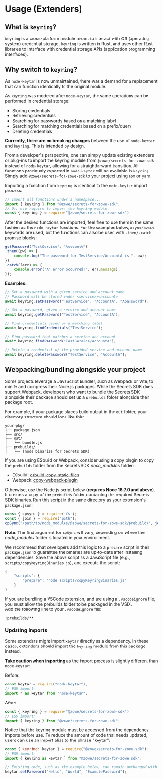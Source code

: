 # Usage (Extenders)

## What is `keyring`?

`keyring` is a cross-platform module meant to interact with OS (operating system) credential storage. `keyring` is written in Rust, and uses other Rust libraries to interface with credential storage APIs (application programming interfaces).

## Why switch to `keyring`?

As `node-keytar` is now unmaintained, there was a demand for a replacement that can function identically to the original module.

As `keyring` was modeled after `node-keytar`, the same operations can be performed in credential storage:

- Storing credentials
- Retrieving credentials
- Searching for passwords based on a matching label
- Searching for matching credentials based on a prefix/query
- Deleting credentials

**Currently, there are no breaking changes** between the use of `node-keytar` and `keyring`. This is intended by design.

From a developer's perspective, one can simply update existing extenders or plug-ins to import the keyring module from `@zowe/secrets-for-zowe-sdk` instead of `node-keytar`, allowing for a straightforward transition. All functions previously exported in `node-keytar` will be available in `keyring`. Simply add `@zowe/secrets-for-zowe-sdk` to your project using `npm` or `yarn`.

Importing a function from `keyring` is identical to the `node-keytar` import process:

```ts
// Import all functions under a namespace...
import { keyring } from "@zowe/secrets-for-zowe-sdk";
// Or, use require to import the keyring module.
const { keyring } = require("@zowe/secrets-for-zowe-sdk");
```

After the desired functions are imported, feel free to use them in the same fashion as the `node-keytar` functions. For the examples below, `async/await` keywords are used, but the functions can also be used with `.then/.catch` promise blocks:

```ts
getPassword("TestService", "AccountA")
.then((pw) => {
    console.log("The password for TestService/AccountA is:", pw);
})
.catch((err) => {
    console.error("An error occurred!", err.message);
});
```

**Examples:**

```ts
// Set a password with a given service and account name
// Password will be stored under <service>/<account>
await keyring.setPassword("TestService", "AccountA", "Apassword");

// Get a password, given a service and account name
await keyring.getPassword("TestService", "AccountA");

// Find credentials based on a matching label
await keyring.findCredentials("TestService");

// Find password that matches a service and account
await keyring.findPassword("TestService/AccountA");

// Delete a credential w/ the provided service and account name
await keyring.deletePassword("TestService", "AccountA");
```

## Webpacking/bundling alongside your project

Some projects leverage a JavaScript bundler, such as Webpack or Vite, to minify and compress their Node.js packages.
While the Secrets SDK does support Webpack, developers who want to bundle the Secrets SDK alongside their package should set up a `prebuilds` folder alongside their package root.

For example, if your package places build output in the `out` folder, your directory structure should look like this:

```
your-pkg/
├── package.json
├── src/
├── out/
│   └── bundle.js
├── prebuilds/
│   └── (node binaries for Secrets SDK)
```

If you are using ESbuild or Webpack, consider using a copy plugin to copy the `prebuilds` folder from the Secrets SDK *node_modules* folder:
- ESbuild: [esbuild-copy-static-files](https://www.npmjs.com/package/esbuild-copy-static-files)
- Webpack: [copy-webpack-plugin](https://www.npmjs.com/package/copy-webpack-plugin)

Otherwise, use the Node.js script below (**requires Node 16.7.0 and above**). It creates a copy of the `prebuilds` folder containing the required Secrets SDK binaries. Run this script in the same directory as your extension's `package.json`:

```js
const { cpSync } = require("fs");
const { join } = require("path");
cpSync("/path/to/node_modules/@zowe/secrets-for-zowe-sdk/prebuilds", join(process.cwd(), "prebuilds"), {force: true, recursive: true});
```
**Note:** The first argument for `cpSync` will vary, depending on where the *node_modules* folder is located in your environment.

We recommend that developers add this logic to a `prepare` script in their `package.json` to guarantee the binaries are up-to-date after installing dependencies.
Save the above script as a JavaScript file (e.g., `scripts/copyKeyringBinaries.js`), and execute the script:

```js
{
    "scripts": {
        "prepare": "node scripts/copyKeyringBinaries.js"
    }
}
```

If you are bundling a VSCode extension, and are using a `.vscodeignore` file, you must allow the prebuilds folder to be packaged in the VSIX.  
Add the following line to your `.vscodeignore` file:  
```
!prebuilds/**
```

### Updating imports

Some extenders might import `keytar` directly as a dependency. In these cases, extenders should import the `keyring` module from this package instead.

**Take caution when importing** as the import process is slightly different than `node-keytar`:

Before:  
```js
const keytar = require("node-keytar");
// ES6 import:
import * as keytar from "node-keytar";
```

After:  
```js
const { keyring } = require("@zowe/secrets-for-zowe-sdk");
// ES6 import:
import { keyring } from "@zowe/secrets-for-zowe-sdk";
```

Notice that the keyring module must be accessed from the dependency imports before use.
To reduce the amount of code that needs updated, users can use an import alias to the phrase "keytar":

```js
const { keyring: keytar } = require("@zowe/secrets-for-zowe-sdk");
// ES6 import:
import { keyring as keytar } from "@zowe/secrets-for-zowe-sdk";

// Existing code, such as the example below, can remain unchanged with this import alias:
keytar.setPassword("Hello", "World", "ExamplePassword");
```